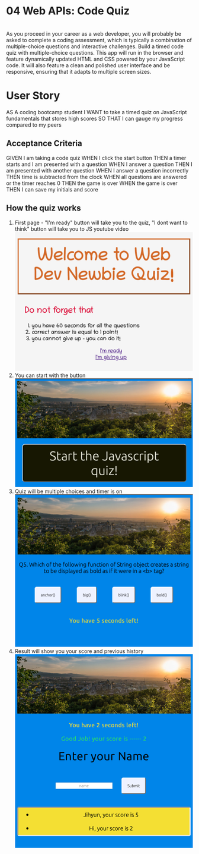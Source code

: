 # 04 Web APIs: Code Quiz
<br>
As you proceed in your career as a web developer, you will probably be asked to complete a coding assessment, which is typically a combination of multiple-choice questions and interactive challenges. Build a timed code quiz with multiple-choice questions. This app will run in the browser and feature dynamically updated HTML and CSS powered by your JavaScript code. It will also feature a clean and polished user interface and be responsive, ensuring that it adapts to multiple screen sizes.

# User Story
AS A coding bootcamp student
I WANT to take a timed quiz on JavaScript fundamentals that stores high scores
SO THAT I can gauge my progress compared to my peers
<br/>

## Acceptance Criteria
GIVEN I am taking a code quiz
WHEN I click the start button
THEN a timer starts and I am presented with a question
WHEN I answer a question
THEN I am presented with another question
WHEN I answer a question incorrectly
THEN time is subtracted from the clock
WHEN all questions are answered or the timer reaches 0
THEN the game is over
WHEN the game is over
THEN I can save my initials and score

## How the quiz works

<ol>
    <li>First page - "I'm ready" button will take you to the quiz, "I dont want to think" button will take you to JS youtube video</li>
    <img src="assets/FirstPage.png">
    <li>You can start with the button</li>
    <img src="assets/quizStart.png">
    <li>Quiz will be multiple choices and timer is on</li>
    <img src="assets/quiz.png">
    <li>Result will show you your score and previous history</li>
    <img src="assets/Result.png">
</ol>

